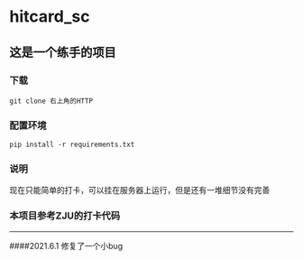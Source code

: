 # hitcard_sc
## 这是一个练手的项目
### 下载
`git clone 右上角的HTTP`
### 配置环境
`pip install -r requirements.txt`
### 说明
现在只能简单的打卡，可以挂在服务器上运行，但是还有一堆细节没有完善
### 本项目参考ZJU的打卡代码
---
####2021.6.1
修复了一个小bug
